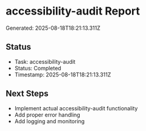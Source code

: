 # accessibility-audit Report

Generated: 2025-08-18T18:21:13.311Z

## Status
- Task: accessibility-audit
- Status: Completed
- Timestamp: 2025-08-18T18:21:13.311Z

## Next Steps
- Implement actual accessibility-audit functionality
- Add proper error handling
- Add logging and monitoring

